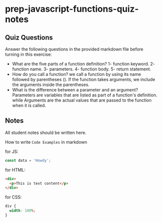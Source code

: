 # prep-javascript-functions-quiz-notes

## Quiz Questions

Answer the following questions in the provided markdown file before turning in this exercise:

- What are the five parts of a function definition?
  1- function keyword. 2- function name. 3- parameters. 4- function body. 5- return statement.
- How do you call a function?
  we call a function by using its name followed by parentheses (). If the function takes arguments, we include the arguments inside the parentheses.
- What is the difference between a parameter and an argument?
  Parameters are variables that are listed as part of a function's definition.
  while Arguments are the actual values that are passed to the function when it is called.

## Notes

All student notes should be written here.

How to write `Code Examples` in markdown

for JS:

```javascript
const data = 'Howdy';
```

for HTML:

```html
<div>
  <p>This is text content</p>
</div>
```

for CSS:

```css
div {
  width: 100%;
}
```
